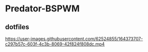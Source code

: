 # Predator-BSPWM
## dotfiles





https://user-images.githubusercontent.com/62524855/164373707-c297b57c-603f-4c3b-8069-42f824f808dc.mp4

